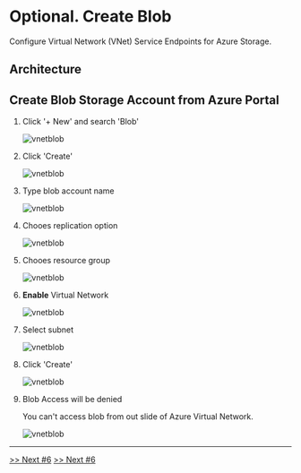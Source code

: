 # Optional. Create Blob

Configure Virtual Network (VNet) Service Endpoints for Azure Storage.

## Architecture

## Create Blob Storage Account from Azure Portal

1. Click '+ New' and search 'Blob'

    ![vnetblob](./images/10.1.png)

1. Click 'Create'

    ![vnetblob](./images/10.2.png)

1. Type blob account name

    ![vnetblob](./images/10.3.png)

1. Chooes replication option

    ![vnetblob](./images/10.4.png)

1. Chooes resource group

    ![vnetblob](./images/10.5.png)

1. __Enable__ Virtual Network

    ![vnetblob](./images/10.6.png)

1. Select subnet

    ![vnetblob](./images/10.7.png)

1. Click 'Create'

    ![vnetblob](./images/10.8.png)

1. Blob Access will be denied

    You can't access blob from out slide of Azure Virtual Network.

    ![vnetblob](./images/10.9.png)

---

[>> Next #6](https://github.com/xlegend1024/az-secu-wrkshp/tree/master/6.EncryptDB)
[>> Next #6](https://github.com/xlegend1024/az-secu-wrkshp/tree/master/6.EncryptDB)
